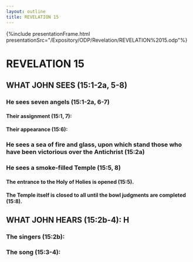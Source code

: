 ```yaml
---
layout: outline
title: REVELATION 15
---
```

{%include presentationFrame.html presentationSrc="/Expository/ODP/Revelation/REVELATION%2015.odp"%}

# REVELATION 15
## WHAT JOHN SEES (15:1-2a, 5-8) 
###  He sees seven angels (15:1-2a, 6-7) 
####  Their assignment (15:1, 7): 
####  Their appearance (15:6): 
###  He sees a sea of fire and glass, upon which stand those who have been victorious over the Antichrist (15:2a) 
###  He sees a smoke-filled Temple (15:5, 8) 
####  The entrance to the Holy of Holies is opened (15:5). 
####  The Temple itself is closed to all until the bowl judgments are completed (15:8). 
## WHAT JOHN HEARS (15:2b-4): H
###  The singers (15:2b): 
###  The song (15:3-4): 
